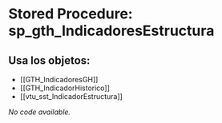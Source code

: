 # Stored Procedure: sp_gth_IndicadoresEstructura

## Usa los objetos:
- [[GTH_IndicadoresGH]]
- [[GTH_IndicadorHistorico]]
- [[vtu_sst_IndicadorEstructura]]

*No code available.*
